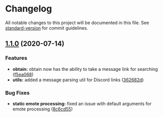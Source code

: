 # Changelog

All notable changes to this project will be documented in this file. See [standard-version](https://github.com/conventional-changelog/standard-version) for commit guidelines.

## [1.1.0](https://github.com/DefaultSobriquet/Illustra/compare/v1.0.0...v1.1.0) (2020-07-14)


### Features

* **obtain:** obtain now has the ability to take a message link for searching ([f5ea068](https://github.com/DefaultSobriquet/Illustra/commit/f5ea068031a4c8abb4dd93a1a1a62f9a87605dd9))
* **utils:** added a message parsing util for Discord links ([362682d](https://github.com/DefaultSobriquet/Illustra/commit/362682d37ffc59165e67c859801fe5224d7883d9))


### Bug Fixes

* **static emote processing:** fixed an issue with default arguments for emote processing ([8c6cd55](https://github.com/DefaultSobriquet/Illustra/commit/8c6cd557aa29f3f1e28ff191bd1fbd6404c4e9e9))
